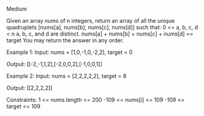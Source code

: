 Medium

Given an array nums of n integers, return an array of all the unique quadruplets [nums[a], nums[b], nums[c], nums[d]] such that:
0 <= a, b, c, d < n
a, b, c, and d are distinct.
nums[a] + nums[b] + nums[c] + nums[d] == target
You may return the answer in any order.

Example 1:
Input: 
nums = [1,0,-1,0,-2,2], target = 0

Output:
[[-2,-1,1,2],[-2,0,0,2],[-1,0,0,1]]

Example 2:
Input: 
nums = [2,2,2,2,2], target = 8

Output:
[[2,2,2,2]]

Constraints:
1 <= nums.length <= 200
-109 <= nums[i] <= 109
-109 <= target <= 109

